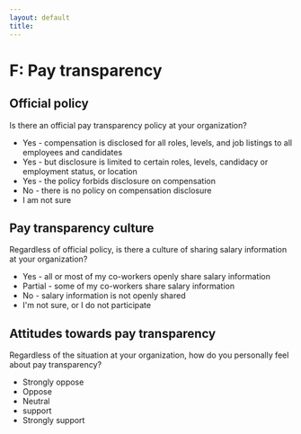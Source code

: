 ```yaml
---
layout: default
title: 
---
```


# F: Pay transparency

## Official policy

Is there an official pay transparency policy at your organization?

- Yes - compensation is disclosed for all roles, levels, and job listings to all employees and candidates
- Yes - but disclosure is limited to certain roles, levels, candidacy or employment status, or location
- Yes - the policy forbids disclosure on compensation
- No - there is no policy on compensation disclosure
- I am not sure

## Pay transparency culture

Regardless of official policy, is there a culture of sharing salary information at your organization?

- Yes - all or most of my co-workers openly share salary information
- Partial - some of my co-workers share salary information
- No - salary information is not openly shared
- I'm not sure, or I do not participate

## Attitudes towards pay transparency

Regardless of the situation at your organization, how do you personally feel about pay transparency?

- Strongly oppose
- Oppose
- Neutral
- support
- Strongly support